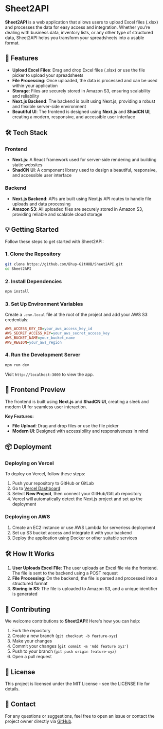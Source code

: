# Sheet2API

**Sheet2API** is a web application that allows users to upload Excel files (.xlsx) and processes the data for easy access and integration. Whether you're dealing with business data, inventory lists, or any other type of structured data, Sheet2API helps you transform your spreadsheets into a usable format.

## 🚀 Features

- **Upload Excel Files**: Drag and drop Excel files (.xlsx) or use the file picker to upload your spreadsheets
- **File Processing**: Once uploaded, the data is processed and can be used within your application
- **Storage**: Files are securely stored in Amazon S3, ensuring scalability and reliability
- **Next.js Backend**: The backend is built using Next.js, providing a robust and flexible server-side environment
- **Beautiful UI**: The frontend is designed using **Next.js** and **ShadCN UI**, creating a modern, responsive, and accessible user interface

## 🛠️ Tech Stack

### Frontend
- **Next.js**: A React framework used for server-side rendering and building static websites
- **ShadCN UI**: A component library used to design a beautiful, responsive, and accessible user interface

### Backend
- **Next.js Backend**: APIs are built using Next.js API routes to handle file uploads and data processing
- **Amazon S3**: All uploaded files are securely stored in Amazon S3, providing reliable and scalable cloud storage

## 💡 Getting Started

Follow these steps to get started with Sheet2API:

### 1. Clone the Repository

```bash
git clone https://github.com/Bhup-GitHUB/Sheet2API.git
cd Sheet2API
```

### 2. Install Dependencies

```bash
npm install
```

### 3. Set Up Environment Variables

Create a `.env.local` file at the root of the project and add your AWS S3 credentials:

```ini
AWS_ACCESS_KEY_ID=your_aws_access_key_id
AWS_SECRET_ACCESS_KEY=your_aws_secret_access_key
AWS_BUCKET_NAME=your_bucket_name
AWS_REGION=your_aws_region
```

### 4. Run the Development Server

```bash
npm run dev
```

Visit `http://localhost:3000` to view the app.

## 🎨 Frontend Preview

The frontend is built using **Next.js** and **ShadCN UI**, creating a sleek and modern UI for seamless user interaction.

**Key Features:**
- **File Upload**: Drag and drop files or use the file picker
- **Modern UI**: Designed with accessibility and responsiveness in mind

## 📦 Deployment

### Deploying on Vercel

To deploy on Vercel, follow these steps:

1. Push your repository to GitHub or GitLab
2. Go to [Vercel Dashboard](https://vercel.com/dashboard)
3. Select **New Project**, then connect your GitHub/GitLab repository
4. Vercel will automatically detect the Next.js project and set up the deployment

### Deploying on AWS

1. Create an EC2 instance or use AWS Lambda for serverless deployment
2. Set up S3 bucket access and integrate it with your backend
3. Deploy the application using Docker or other suitable services

## 🛠️ How It Works

1. **User Uploads Excel File**: The user uploads an Excel file via the frontend. The file is sent to the backend using a POST request
2. **File Processing**: On the backend, the file is parsed and processed into a structured format
3. **Storing in S3**: The file is uploaded to Amazon S3, and a unique identifier is generated

## 📝 Contributing

We welcome contributions to **Sheet2API**! Here's how you can help:

1. Fork the repository
2. Create a new branch (`git checkout -b feature-xyz`)
3. Make your changes
4. Commit your changes (`git commit -m 'Add feature xyz'`)
5. Push to your branch (`git push origin feature-xyz`)
6. Open a pull request

## 🤝 License

This project is licensed under the MIT License - see the LICENSE file for details.

## 🔗 Contact

For any questions or suggestions, feel free to open an issue or contact the project owner directly via [GitHub](https://github.com/Bhup-GitHUB/Sheet2API).
